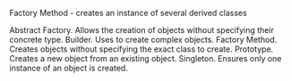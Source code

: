 Factory Method - creates an instance of several derived classes

Abstract Factory. Allows the creation of objects without specifying their concrete type.
Builder. Uses to create complex objects.
Factory Method. Creates objects without specifying the exact class to create.
Prototype. Creates a new object from an existing object.
Singleton. Ensures only one instance of an object is created.